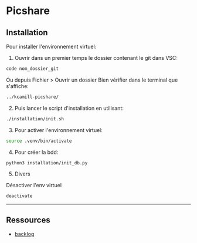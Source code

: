 # Picshare

## Installation

Pour installer l'environnement virtuel:

1. Ouvrir dans un premier temps le dossier contenant le git dans VSC:

```bash
code nom_dossier_git
```

Ou depuis Fichier > Ouvrir un dossier
Bien vérifier dans le terminal que s'affiche:

```bash
../kcamill-picshare/
```

2. Puis lancer le script d'installation en utilisant:

```bash
./installation/init.sh
```

3. Pour activer l'environnement virtuel:

```bash
source .venv/bin/activate
```

4. Pour créer la bdd:

```bash
python3 installation/init_db.py
```

5. Divers

Désactiver l'env virtuel

```bash
deactivate
```

---

## Ressources

-   [backlog](https://docs.google.com/spreadsheets/d/17xMIFGWjr49zVxaLiTwf7WM5cqeixjJXqV-JynE_Ijo/edit?usp=sharing)
